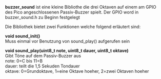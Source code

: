 **buzzer_sound**
ist eine kleine Bibliothe die drei Oktaven auf einem am GPIO des Pico
angeschlossenen Passiv-Buzzer spielt. Der GPIO word in buzzer_sound.h
zu Beginn festgelegt

Die Bibliothek bietet zwei Funktionen welche folgend erläutert sind:

**void sound_init()**\
Muss einmal vor Benutzung von sound_play() aufgerufen sein

**void sound_play(uint8_t note, uint8_t dauer, uint8_t oktave)**\
Gibt Töne auf dem Passiv-Buzzer aus\
note: 0=C bis 11=B\
dauer: teilt die 1,5 Sekuden Tondauer\
oktave: 0=Grundoktave, 1=eine Oktave hoeher, 2=zwei Oktaven hoeher

